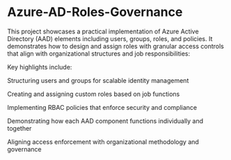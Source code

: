 # Azure-AD-Roles-Governance
This project showcases a practical implementation of Azure Active Directory (AAD) elements including users, groups, roles, and policies. It demonstrates how to design and assign roles with granular access controls that align with organizational structures and job responsibilities:

Key highlights include:

Structuring users and groups for scalable identity management

Creating and assigning custom roles based on job functions

Implementing RBAC policies that enforce security and compliance

Demonstrating how each AAD component functions individually and together

Aligning access enforcement with organizational methodology and governance
